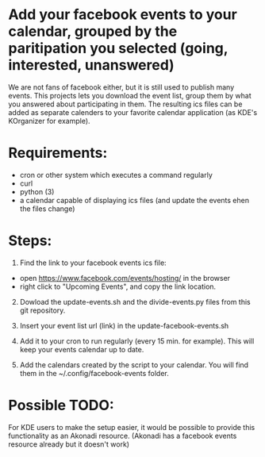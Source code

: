 # Add your facebook events to your calendar, grouped by the paritipation you selected (going, interested, unanswered)

We are not fans of facebook either, but it is still used to publish many events.
This projects lets you download the event list, group them by what you answered about participating in them.
The resulting ics files can be added as separate calenders to your favorite calendar application (as KDE's KOrganizer for example).

# Requirements:
- cron or other system which executes a command regularly
- curl
- python (3)
- a calendar capable of displaying ics files (and update the events ehen the files change)

# Steps:

1. Find the link to your facebook events ics file:
- open https://www.facebook.com/events/hosting/ in the browser
- right click to "Upcoming Events", and copy the link location.

2. Dowload the update-events.sh and the divide-events.py files from this git repository.

2. Insert your event list url (link) in the update-facebook-events.sh

3. Add it to your cron to run regularly (every 15 min. for example). This will keep your events calendar up to date.

4. Add the calendars created by the script to your calendar. You will find them in the ~/.config/facebook-events folder.


# Possible TODO:
For KDE users to make the setup easier, it would be possible to provide this functionality as an Akonadi resource. (Akonadi has a facebook events resource already but it doesn't work)
